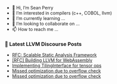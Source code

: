 - 👋 Hi, I’m Sean Perry
- 👀 I’m interested in compilers (c++, COBOL, llvm)
- 🌱 I’m currently learning ...
- 💞️ I’m looking to collaborate on ...
- 📫 How to reach me ...

<!---
s66perry/s66perry is a ✨ special ✨ repository because its `README.md` (this file) appears on your GitHub profile.
You can click the Preview link to take a look at your changes.
--->
### 📕 Latest LLVM Discourse Posts

<!-- DISCOURSE-LLVM:START -->
- [RFC: Scalable Static Analysis Framework](https://discourse.llvm.org/t/rfc-scalable-static-analysis-framework/88678#post_4)
- [[RFC] Building LLVM for WebAssembly](https://discourse.llvm.org/t/rfc-building-llvm-for-webassembly/79073?page=4#post_63)
- [Implementing TilingInterface for tensor ops](https://discourse.llvm.org/t/implementing-tilinginterface-for-tensor-ops/87597#post_6)
- [Missed optimization due to overflow check](https://discourse.llvm.org/t/missed-optimization-due-to-overflow-check/88700#post_2)
- [Missed optimization due to overflow check](https://discourse.llvm.org/t/missed-optimization-due-to-overflow-check/88700#post_1)
<!-- DISCOURSE-LLVM:END -->
